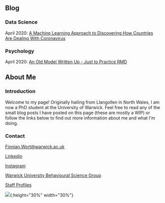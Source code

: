 ## Blog 

### Data Science

April 2020: [A Machine Learning Approach to Discovering How Countries Are Dealing With Coronavirus](COVID_model_1.md) 

### Psychology

April 2020: [An Old Model Written Up - Just to Practice RMD](IBDm_md.md)

## About Me

### Introduction 

Welcome to my page! Originally hailing from Llangollen in North Wales, I am now a PhD student at the University of Warwick. Feel free to read any of the small blog posts I have posted on this page (these are mostly a WIP) or follow the links below to find out more information about me and what I'm doing. 

### Contact

[Finnian.Wort@warwick.ac.uk]()

[Linkedin](https://www.linkedin.com/in/finnian-wort-20242917a)

[Instagram](https://www.instagram.com/finnstagram3/?hl=en)

[Warwick University Behavioural Science Group](https://warwick.ac.uk/fac/sci/psych/research/behaviouralscience)

[Staff Profiles](https://warwick.ac.uk/fac/sci/psych/people/phd/staffprofiles)

![](image0.jpeg){:height="30%" width="30%"}
